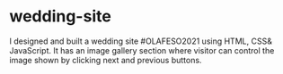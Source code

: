 # wedding-site
I designed and built a wedding site #OLAFESO2021 using HTML, CSS& JavaScript.
It has an image gallery section where visitor can control the image shown by clicking next and previous buttons.
